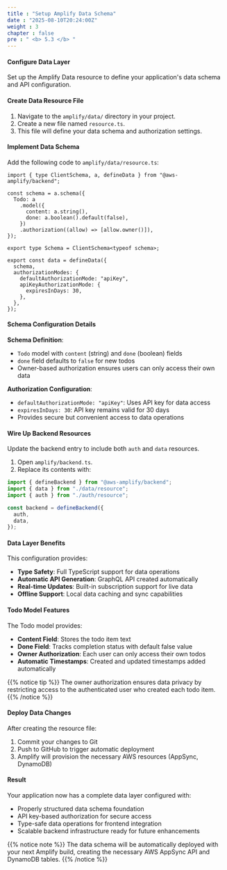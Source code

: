 ```yaml
---
title : "Setup Amplify Data Schema"
date : "2025-08-10T20:24:00Z"
weight : 3
chapter : false
pre : " <b> 5.3 </b> "
---
```


#### Configure Data Layer

Set up the Amplify Data resource to define your application's data schema and API configuration.

#### Create Data Resource File

1. Navigate to the `amplify/data/` directory in your project.
2. Create a new file named `resource.ts`.
3. This file will define your data schema and authorization settings.

#### Implement Data Schema

Add the following code to `amplify/data/resource.ts`:

```tsx
import { type ClientSchema, a, defineData } from "@aws-amplify/backend";

const schema = a.schema({
  Todo: a
    .model({
      content: a.string(),
      done: a.boolean().default(false),
    })
    .authorization((allow) => [allow.owner()]),
});

export type Schema = ClientSchema<typeof schema>;

export const data = defineData({
  schema,
  authorizationModes: {
    defaultAuthorizationMode: "apiKey",
    apiKeyAuthorizationMode: {
      expiresInDays: 30,
    },
  },
});
```

#### Schema Configuration Details

**Schema Definition**:
- `Todo` model with `content` (string) and `done` (boolean) fields
- `done` field defaults to `false` for new todos
- Owner-based authorization ensures users can only access their own data

**Authorization Configuration**:
- `defaultAuthorizationMode: "apiKey"`: Uses API key for data access
- `expiresInDays: 30`: API key remains valid for 30 days
- Provides secure but convenient access to data operations

#### Wire Up Backend Resources

Update the backend entry to include both `auth` and `data` resources.

1. Open `amplify/backend.ts`.
2. Replace its contents with:

```ts
import { defineBackend } from "@aws-amplify/backend";
import { data } from "./data/resource";
import { auth } from "./auth/resource";

const backend = defineBackend({
  auth,
  data,
});
```

#### Data Layer Benefits

This configuration provides:
- **Type Safety**: Full TypeScript support for data operations
- **Automatic API Generation**: GraphQL API created automatically
- **Real-time Updates**: Built-in subscription support for live data
- **Offline Support**: Local data caching and sync capabilities

#### Todo Model Features

The Todo model provides:
- **Content Field**: Stores the todo item text
- **Done Field**: Tracks completion status with default false value
- **Owner Authorization**: Each user can only access their own todos
- **Automatic Timestamps**: Created and updated timestamps added automatically

{{% notice tip %}}
The owner authorization ensures data privacy by restricting access to the authenticated user who created each todo item.
{{% /notice %}}

#### Deploy Data Changes

After creating the resource file:
1. Commit your changes to Git
2. Push to GitHub to trigger automatic deployment
3. Amplify will provision the necessary AWS resources (AppSync, DynamoDB)

#### Result

Your application now has a complete data layer configured with:
- Properly structured data schema foundation
- API key-based authorization for secure access
- Type-safe data operations for frontend integration
- Scalable backend infrastructure ready for future enhancements

{{% notice note %}}
The data schema will be automatically deployed with your next Amplify build, creating the necessary AWS AppSync API and DynamoDB tables.
{{% /notice %}}
